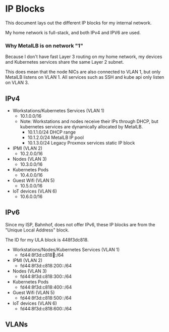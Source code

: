# IP Blocks
This document lays out the different IP blocks for my internal network.

My home network is full-stack, and both IPv4 and IPV6 are used.

### Why MetalLB is on network "1"
Because I don't have fast Layer 3 routing on my home network, 
my devices and Kubernetes services share the same Layer 2 subnet.

This does mean that the node NICs are also connected to VLAN 1, but only MetalLB listens on VLAN 1.
All services such as SSH and kube api only listen on VLAN 3.

## IPv4

* Workstations/Kubernetes Services (VLAN 1)
  * 10.1.0.0/16
  * Note: Workstations and nodes receive their IPs through DHCP, 
    but kubernetes services are dynamically allocated by MetalLB.
    * 10.1.1.0/24 DHCP range
    * 10.1.2.0/24 MetalLB IP pool
    * 10.1.3.0/24 Legacy Proxmox services static IP block
* IPMI (VLAN 2)
  * 10.2.0.0/16
* Nodes (VLAN 3)
  * 10.3.0.0/16
* Kubernetes Pods
  * 10.4.0.0/16
* Guest Wifi (VLAN 5)
  * 10.5.0.0/16
* IoT devices (VLAN 6)
  * 10.6.0.0/16

## IPv6

Since my ISP, Bahnhof, does not offer IPv6, these IP blocks are from the "Unique Local Address" block.

The ID for my ULA block is 448f3dc818.

* Workstations/Nodes/Kubernetes Services (VLAN 1)
  * fd44:8f3d:c818:100::/64
* IPMI (VLAN 2)
  * fd44:8f3d:c818:200::/64
* Nodes (VLAN 3)
  * fd44:8f3d:c818:300::/64
* Kubernetes Pods
  * fd44:8f3d:c818:400::/64
* Guest Wifi (VLAN 5)
  * fd44:8f3d:c818:500::/64
* IoT devices (VLAN 6)
  * fd44:8f3d:c818:600::/64


## VLANs